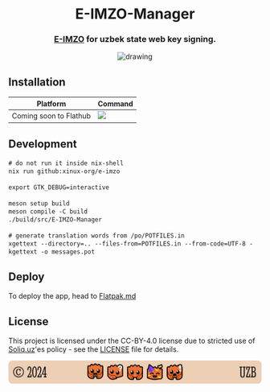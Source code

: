 
<div align="center">
  <h1>E-IMZO-Manager</h1>
  <h3><a href="https://e-imzo.soliq.uz/">E-IMZO</a> for uzbek state web key signing.</h3>


  <img src="./data/resources/screenshots/select_mode.png" alt="drawing" width="450"/>
</div>

## Installation
| Platform   | Command                                 |
|------------|-----------------------------------------|
| Coming soon to Flathub    | <a href="https://flathub.org/apps/details/uz.xinux.EIMZOManager"><img src="https://flathub.org/assets/badges/flathub-badge-en.png" width="150"/></a> |

## Development
```
# do not run it inside nix-shell
nix run github:xinux-org/e-imzo

export GTK_DEBUG=interactive

meson setup build
meson compile -C build
./build/src/E-IMZO-Manager

# generate translation words from /po/POTFILES.in
xgettext --directory=.. --files-from=POTFILES.in --from-code=UTF-8 -kgettext -o messages.pot
```

## Deploy
To deploy the app, head to [Flatpak.md](Flatpak.md)


## License

This project is licensed under the CC-BY-4.0 license due to stricted use of [Soliq.uz](https://soliq.uz)'es policy - see the [LICENSE](LICENSE) file for details.

<p align="center">
    <img src="./.github/assets/footer.png" alt="Xinux'es {E-IMZO}">
</p>
